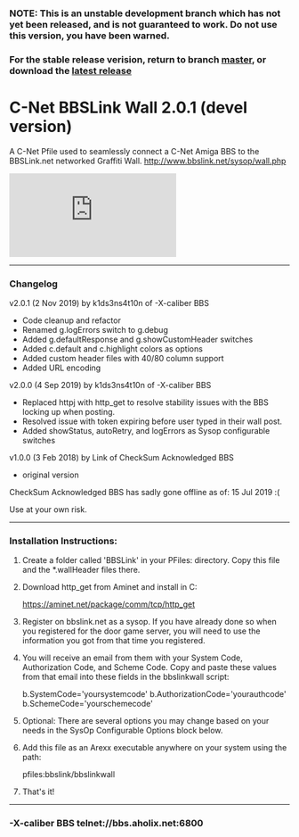 ### NOTE: This is an unstable development branch which has not yet been released, and is not guaranteed to work. Do not use this version, you have been warned.

### For the stable release verision, return to branch [master](https://github.com/mkillewald/bbslinkwall/tree/master), or download the [latest release](https://github.com/mkillewald/bbslinkwall/releases/latest)

# C-Net BBSLink Wall 2.0.1 (devel version)


A C-Net Pfile used to seamlessly connect a C-Net Amiga BBS to the BBSLink.net networked Graffiti Wall.
http://www.bbslink.net/sysop/wall.php

![BBSLink.net Wall](http://games.bbslink.net/wall.php)



**************************************************************************

### Changelog
  v2.0.1 (2 Nov 2019) by k1ds3ns4t10n of -X-caliber BBS
   - Code cleanup and refactor
   - Renamed g.logErrors switch to g.debug
   - Added g.defaultResponse and g.showCustomHeader switches
   - Added c.default and c.highlight colors as options
   - Added custom header files with 40/80 column support
   - Added URL encoding

 v2.0.0 (4 Sep 2019) by k1ds3ns4t10n of -X-caliber BBS
  - Replaced httpj with http_get to resolve stability issues with the BBS locking up when posting.
  - Resolved issue with token expiring before user typed in their wall post.
  - Added showStatus, autoRetry, and logErrors as Sysop configurable switches

 v1.0.0 (3 Feb 2018) by Link of CheckSum Acknowledged BBS
  - original version

CheckSum Acknowledged BBS has sadly gone offline as of: 15 Jul 2019  :(

Use at your own risk.
**************************************************************************

### Installation Instructions:

1.  Create a folder called 'BBSLink' in your PFiles: directory.
    Copy this file and the *.wallHeader files there.

2.  Download http_get from Aminet and install in C:

    https://aminet.net/package/comm/tcp/http_get

3.  Register on bbslink.net as a sysop.  If you have already done
    so when you registered for the door game server, you will need
    to use the information you got from that time you registered.

4.  You will receive an email from them with your System Code,
    Authorization Code, and Scheme Code. Copy and paste these values
    from that email into these fields in the bbslinkwall script:

    b.SystemCode='yoursystemcode'
    b.AuthorizationCode='yourauthcode'
    b.SchemeCode='yourschemecode'

5.  Optional: There are several options you may change based on your
    needs in the SysOp Configurable Options block below.

6.  Add this file as an Arexx executable anywhere on your system using
    the path:

    pfiles:bbslink/bbslinkwall

7.  That's it!

**************************************************************************
### -X-caliber BBS telnet://bbs.aholix.net:6800
